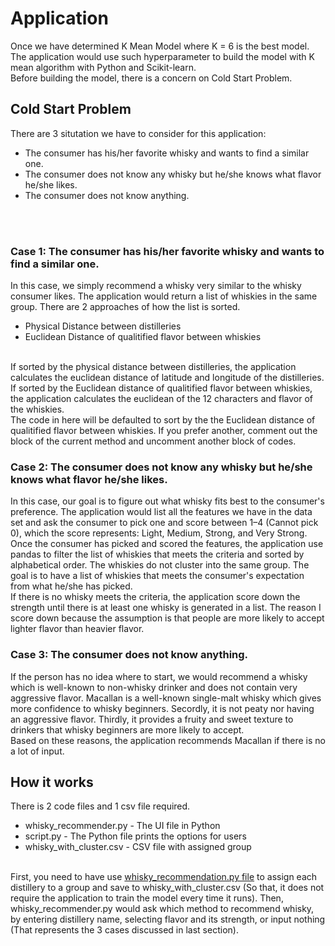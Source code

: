 # Application

Once we have determined K Mean Model where K = 6 is the best model. The application would use such hyperparameter to build the model with K mean algorithm with Python and Scikit-learn.
<br>
Before building the model, there is a concern on Cold Start Problem.

## Cold Start Problem
There are 3 situtation we have to consider for this application:
<ul>
	<li>The consumer has his/her favorite whisky and wants to find a similar one.</li>
	<li>The consumer does not know any whisky but he/she knows what flavor he/she likes.</li>
	<li>The consumer does not know anything.</li>
</ul>
<br>
<br>

### Case 1: The consumer has his/her favorite whisky and wants to find a similar one.
In this case, we simply recommend a whisky very similar to the whisky consumer likes. The application would return a list of whiskies in the same group. There are 2 approaches of how the list is sorted.
<ul>
	<li>Physical Distance between distilleries</li>
	<li>Euclidean Distance of qualitified flavor between whiskies </li>
</ul>
<br>
If sorted by the physical distance between distilleries, the application calculates the euclidean distance of latitude and longitude of the distilleries.
<br>
If sorted by the Euclidean distance of qualitified flavor between whiskies, the application calculates the euclidean of the 12 characters and flavor of the whiskies.
<br>
The code in here will be defaulted to sort by the the Euclidean distance of qualitified flavor between whiskies. If you prefer another, comment out the block of the current method and uncomment another block of codes.

### Case 2: The consumer does not know any whisky but he/she knows what flavor he/she likes.
In this case, our goal is to figure out what whisky fits best to the consumer's preference. The application would list all the features we have in the data set and ask the consumer to pick one and score between 1–4 (Cannot pick 0), which the score represents: Light, Medium, Strong, and Very Strong.
<br>
Once the consumer has picked and scored the features, the application use pandas to filter the list of whiskies that meets the criteria and sorted by alphabetical order. The whiskies do not cluster into the same group. The goal is to have a list of whiskies that meets the consumer's expectation from what he/she has picked. 
<br>
If there is no whisky meets the criteria, the application score down the strength until there is at least one whisky is generated in a list. The reason I score down because the assumption is that people are more likely to accept lighter flavor than heavier flavor.

### Case 3: The consumer does not know anything.
If the person has no idea where to start, we would recommend a whisky which is well-known to non-whisky drinker and does not contain very aggressive flavor. Macallan is a well-known single-malt whisky which gives more confidence to whisky beginners. Secordly, it is not peaty nor having an aggressive flavor. Thirdly, it provides a fruity and sweet texture to drinkers that whisky beginners are more likely to accept.
<br>
Based on these reasons, the application recommends Macallan if there is no a lot of input.

## How it works
There is 2 code files and 1 csv file required.
<ul>
	<li> whisky_recommender.py - The UI file in Python</li>
	<li> script.py - The Python file prints the options for users</li>
	<li> whisky_with_cluster.csv - CSV file with assigned group</li>
</ul>
<br>
First, you need to have use <a href="../Clusters/whisky_recommendation.py">whisky_recommendation.py file</a> to assign each distillery to a group and save to whisky_with_cluster.csv (So that, it does not require the application to train the model every time it runs). Then, whisky_recommender.py would ask which method to recommend whisky, by entering distillery name, selecting flavor and its strength, or input nothing (That represents the 3 cases discussed in last section).
<br>
